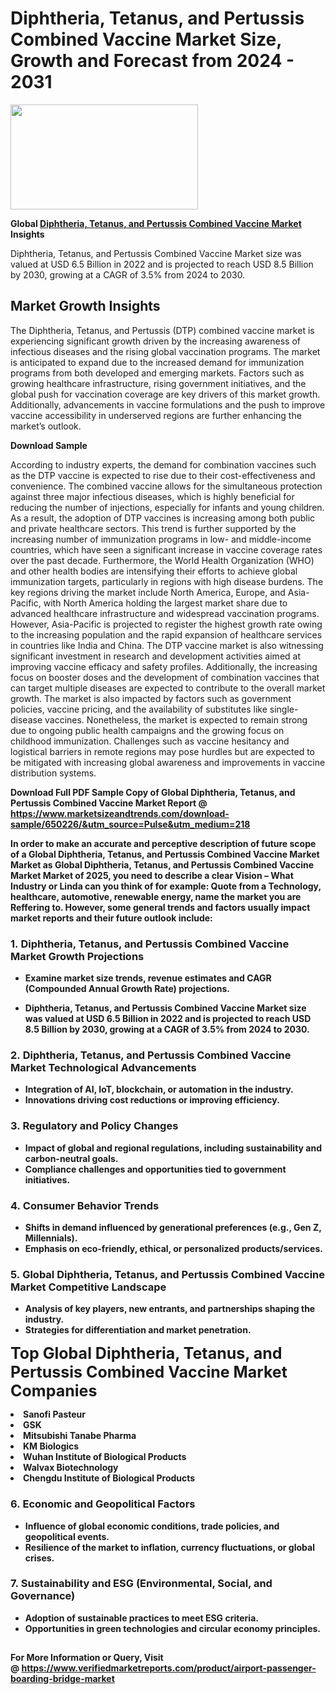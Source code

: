 <H1>Diphtheria, Tetanus, and Pertussis Combined Vaccine Market Size, Growth and Forecast from 2024 - 2031</H1><img class="aligncenter size-medium wp-image-584254" src="https://thirdeyenews.in/wp-content/uploads/2024/09/Global-Market-Research-300x168.jpeg" alt="" width="300" height="168" /><p><strong>Global&nbsp;<a href="https://www.marketsizeandtrends.com/download-sample/650226/&amp;utm_source=Pulse&amp;utm_medium=218">Diphtheria, Tetanus, and Pertussis Combined Vaccine Market</a> Insights</strong></p><p>Diphtheria, Tetanus, and Pertussis Combined Vaccine Market size was valued at USD 6.5 Billion in 2022 and is projected to reach USD 8.5 Billion by 2030, growing at a CAGR of 3.5% from 2024 to 2030.</p><p><h2>Market Growth Insights</h2> <p>The Diphtheria, Tetanus, and Pertussis (DTP) combined vaccine market is experiencing significant growth driven by the increasing awareness of infectious diseases and the rising global vaccination programs. The market is anticipated to expand due to the increased demand for immunization programs from both developed and emerging markets. Factors such as growing healthcare infrastructure, rising government initiatives, and the global push for vaccination coverage are key drivers of this market growth. Additionally, advancements in vaccine formulations and the push to improve vaccine accessibility in underserved regions are further enhancing the market’s outlook.</p> <p><strong>Download Sample</strong></p> <p>According to industry experts, the demand for combination vaccines such as the DTP vaccine is expected to rise due to their cost-effectiveness and convenience. The combined vaccine allows for the simultaneous protection against three major infectious diseases, which is highly beneficial for reducing the number of injections, especially for infants and young children. As a result, the adoption of DTP vaccines is increasing among both public and private healthcare sectors. This trend is further supported by the increasing number of immunization programs in low- and middle-income countries, which have seen a significant increase in vaccine coverage rates over the past decade. Furthermore, the World Health Organization (WHO) and other health bodies are intensifying their efforts to achieve global immunization targets, particularly in regions with high disease burdens. The key regions driving the market include North America, Europe, and Asia-Pacific, with North America holding the largest market share due to advanced healthcare infrastructure and widespread vaccination programs. However, Asia-Pacific is projected to register the highest growth rate owing to the increasing population and the rapid expansion of healthcare services in countries like India and China. The DTP vaccine market is also witnessing significant investment in research and development activities aimed at improving vaccine efficacy and safety profiles. Additionally, the increasing focus on booster doses and the development of combination vaccines that can target multiple diseases are expected to contribute to the overall market growth. The market is also impacted by factors such as government policies, vaccine pricing, and the availability of substitutes like single-disease vaccines. Nonetheless, the market is expected to remain strong due to ongoing public health campaigns and the growing focus on childhood immunization. Challenges such as vaccine hesitancy and logistical barriers in remote regions may pose hurdles but are expected to be mitigated with increasing global awareness and improvements in vaccine distribution systems.</p> <p><strong></p><p><span class=""><strong>Download Full PDF Sample Copy of Global Diphtheria, Tetanus, and Pertussis Combined Vaccine Market Report</strong> @ <a href="https://www.marketsizeandtrends.com/download-sample/650226/&amp;utm_source=Pulse&amp;utm_medium=218" target="_blank">https://www.marketsizeandtrends.com/download-sample/650226/&amp;utm_source=Pulse&amp;utm_medium=218</a></span></p><p>In order to make an accurate and perceptive description of future scope of a Global&nbsp;Diphtheria, Tetanus, and Pertussis Combined Vaccine Market Market as Global&nbsp;Diphtheria, Tetanus, and Pertussis Combined Vaccine Market Market of 2025, you need to describe a clear Vision &ndash; What Industry or Linda can you think of for example: Quote from a Technology, healthcare, automotive, renewable energy, name the market you are Reffering to. However, some general trends and factors usually impact market reports and their future outlook include:</p><h3>1.&nbsp;<strong>Diphtheria, Tetanus, and Pertussis Combined Vaccine Market Growth Projections</strong></h3><ul><li>Examine market size trends, revenue estimates and CAGR (Compounded Annual Growth Rate) projections.</li><li><p>Diphtheria, Tetanus, and Pertussis Combined Vaccine Market size was valued at USD 6.5 Billion in 2022 and is projected to reach USD 8.5 Billion by 2030, growing at a CAGR of 3.5% from 2024 to 2030.</p></li></ul><h3>2.&nbsp;<strong>Diphtheria, Tetanus, and Pertussis Combined Vaccine Market Technological Advancements</strong></h3><ul><li>Integration of AI, IoT, blockchain, or automation in the industry.</li><li>Innovations driving cost reductions or improving efficiency.</li></ul><h3>3.&nbsp;<strong>Regulatory and Policy Changes</strong></h3><ul><li>Impact of global and regional regulations, including sustainability and carbon-neutral goals.</li><li>Compliance challenges and opportunities tied to government initiatives.</li></ul><h3>4.&nbsp;<strong>Consumer Behavior Trends</strong></h3><ul><li>Shifts in demand influenced by generational preferences (e.g., Gen Z, Millennials).</li><li>Emphasis on eco-friendly, ethical, or personalized products/services.</li></ul><h3>5.&nbsp;<strong>Global Diphtheria, Tetanus, and Pertussis Combined Vaccine Market Competitive Landscape</strong></h3><ul><li>Analysis of key players, new entrants, and partnerships shaping the industry.</li><li>Strategies for differentiation and market penetration.</li></ul><p data-pm-slice="1 1 []"><span style="color: inherit; font-family: inherit; font-size: 25px;">Top Global Diphtheria, Tetanus, and Pertussis Combined Vaccine Market Companies</span></p><div class="" data-test-id=""><p><li>Sanofi Pasteur</li><li> GSK</li><li> Mitsubishi Tanabe Pharma</li><li> KM Biologics</li><li> Wuhan Institute of Biological Products</li><li> Walvax Biotechnology</li><li> Chengdu Institute of Biological Products</li></p></div><h3>6.&nbsp;<strong>Economic and Geopolitical Factors</strong></h3><ul><li>Influence of global economic conditions, trade policies, and geopolitical events.</li><li>Resilience of the market to inflation, currency fluctuations, or global crises.</li></ul><h3>7.&nbsp;<strong>Sustainability and ESG (Environmental, Social, and Governance)</strong></h3><ul><li>Adoption of sustainable practices to meet ESG criteria.</li><li>Opportunities in green technologies and circular economy principles.</li></ul><h2><strong style="font-size: 14px;">For More Information or Query, Visit @&nbsp;</strong><a style="background-color: #ffffff; font-size: 14px;" href="https://www.marketsizeandtrends.com/report/diphtheria-tetanus-and-pertussis-combined-vaccine-market/" target="_blank">https://www.verifiedmarketreports.com/product/airport-passenger-boarding-bridge-market</a></h2>
